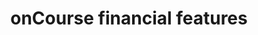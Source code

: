 ---
layout: page
title: onCourse financial features
permalink: /features/financial
menu:
  name: financial
  parent: features
---